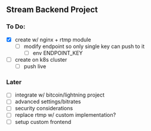 ## Stream Backend Project

### To Do:
- [x] create w/ nginx + rtmp module
	- [ ] modify endpoint so only single key can push to it
		- [ ] env ENDPOINT_KEY
- [ ] create on k8s cluster
	- [ ] push live

### Later
- [ ] integrate w/ bitcoin/lightning project
- [ ] advanced settings/bitrates
- [ ] security considerations
- [ ] replace rtmp w/ custom implementation?
- [ ] setup custom frontend